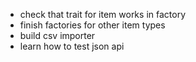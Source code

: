 - check that trait for item works in factory
- finish factories for other item types
- build csv importer
- learn how to test json api
